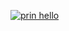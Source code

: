 [![prin hello](https://github.com/Belato-code/hexlet-my-first-workflow/actions/workflows/main.yml/badge.svg)](https://github.com/Belato-code/hexlet-my-first-workflow/actions/workflows/main.yml)
